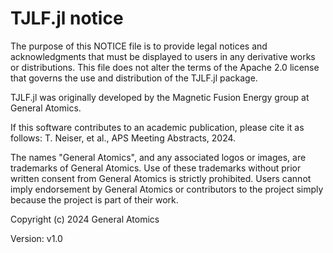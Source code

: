 # TJLF.jl notice

The purpose of this NOTICE file is to provide legal notices and acknowledgments that must be displayed to users in any derivative works or distributions. This file does not alter the terms of the Apache 2.0 license that governs the use and distribution of the TJLF.jl package.

TJLF.jl was originally developed by the Magnetic Fusion Energy group at General Atomics.

If this software contributes to an academic publication, please cite it as follows:
T. Neiser, et al., APS Meeting Abstracts, 2024.

The names "General Atomics", and any associated logos or images, are trademarks of General Atomics. Use of these trademarks without prior written consent from General Atomics is strictly prohibited. Users cannot imply endorsement by General Atomics or contributors to the project simply because the project is part of their work.

Copyright (c) 2024 General Atomics

Version: v1.0
